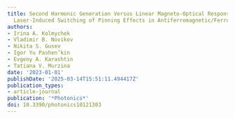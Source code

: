 ```yaml
---
title: Second Harmonic Generation Versus Linear Magneto-Optical Response Studies of
  Laser-Induced Switching of Pinning Effects in Antiferromagnetic/Ferromagnetic Films
authors:
- Irina A. Kolmychek
- Vladimir B. Novikov
- Nikita S. Gusev
- Igor Yu Pashen’kin
- Evgeny A. Karashtin
- Tatiana V. Murzina
date: '2023-01-01'
publishDate: '2025-03-14T15:51:11.494417Z'
publication_types:
- article-journal
publication: '*Photonics*'
doi: 10.3390/photonics10121303
---
```

